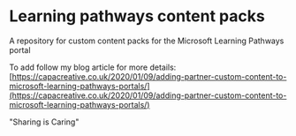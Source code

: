 # Learning pathways content packs

A repository for custom content packs for the Microsoft Learning Pathways portal

To add follow my blog article for more details: 
[https://capacreative.co.uk/2020/01/09/adding-partner-custom-content-to-microsoft-learning-pathways-portals/](https://capacreative.co.uk/2020/01/09/adding-partner-custom-content-to-microsoft-learning-pathways-portals/)

"Sharing is Caring"
